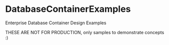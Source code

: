 # DatabaseContainerExamples
Enterprise Database Container Design Examples

THESE ARE NOT FOR PRODUCTION, only samples to demonstrate concepts :)
